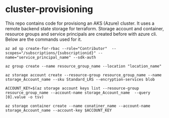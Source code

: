 # cluster-provisioning
This repo contains code for provisiong an AKS (Azure) cluster. It uses a remote backend state storage for terraform. Storage account and container, resource groups and service principals are created before with azure cli. Below are the commands used for it.

```
az ad sp create-for-rbac --role="Contributor"  --scopes="/subscriptions/{subscriptionid}" --name="service_principal_name" --sdk-auth

az group create --name resource_group_name --location "location_name"

az storage account create --resource-group resource_group_name --name storage_Account_name --sku Standard_LRS --encryption-services blob

ACCOUNT_KEY=$(az storage account keys list --resource-group resource_group_name --account-name storage_Account_name  --query [0].value -o tsv)

az storage container create --name conatiner_name --account-name storage_Account_name --account-key $ACCOUNT_KEY

```
